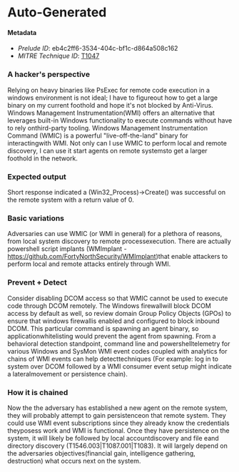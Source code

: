 
# Auto-Generated

#### Metadata

- *Prelude ID*: eb4c2ff6-3534-404c-bf1c-d864a508c162
- *MITRE Technique ID*: [T1047](https://attack.mitre.org/techniques/T1047/)

### A hacker's perspective

Relying on heavy binaries like PsExec for remote code execution in a windows environment is not ideal; I have to figureout how to get a large binary on my current foothold and hope it's not blocked by Anti-Virus. Windows Management Instrumentation(WMI) offers an alternative that leverages built-in Windows functionality to execute commands without have to rely onthird-party tooling. Windows Management Instrumentation Command (WMIC) is a powerful "live-off-the-land" binary for interactingwith WMI. Not only can I use WMIC to perform local and remote discovery, I can use it start agents on remote systemsto get a larger foothold in the network.

### Expected output

Short response indicated a (Win32_Process)->Create() was successful on the remote system with a return value of 0.

### Basic variations

Adversaries can use WMIC (or WMI in general) for a plethora of reasons, from local system discovery to remote processexecution. There are actually powershell script implants (WMImplant - https://github.com/FortyNorthSecurity/WMImplant)that enable attackers to perform local and remote attacks entirely through WMI.

### Prevent + Detect

Consider disabling DCOM access so that WMIC cannot be used to execute code through DCOM remotely. The Windows firewallwill block DCOM access by default as well, so review domain Group Policy Objects (GPOs) to ensure that windows firewallis enabled and configured to block inbound DCOM. This particular command is spawning an agent binary, so applicationwhitelisting would prevent the agent from spawning. From a behavioral detection standpoint, command line and powershelltelemetry for various Windows and SysMon WMI event codes coupled with analytics for chains of WMI events can help detecttechniques (For example: log in to system over DCOM followed by a WMI consumer event setup might indicate a lateralmovement or persistence chain).

### How it is chained

Now the the adversary has established a new agent on the remote system, they will probably attempt to gain persistenceon that remote system. They could use WMI event subscriptions since they already know the credentials theyposess work and WMI is functional. Once they have persistence on the system, it will likely be followed by local accountdiscovery and file eand directory discovery (T1546.003|T1087.001|T1083). It will largely depend on the adversaries objectives(financial gain, intelligence gathering, destruction) what occurs next on the system. 
